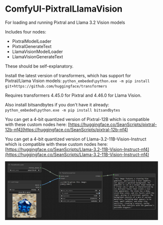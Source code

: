 # ComfyUI-PixtralLlamaVision
 For loading and running Pixtral and Llama 3.2 Vision models

Includes four nodes:
- PixtralModelLoader
- PixtralGenerateText
- LlamaVisionModelLoader
- LlamaVisionGenerateText

These should be self-explanatory.
 
Install the latest version of transformers, which has support for Pixtral/Llama Vision models:
`python_embeded\python.exe -m pip install git+https://github.com/huggingface/transformers`

Requires transformers 4.45.0 for Pixtral and 4.46.0 for Llama Vision.

Also install bitsandbytes if you don't have it already:
`python_embeded\python.exe -m pip install bitsandbytes`

You can get a 4-bit quantized version of Pixtral-12B which is compatible with these custom nodes here: [https://huggingface.co/SeanScripts/pixtral-12b-nf4](https://huggingface.co/SeanScripts/pixtral-12b-nf4)

You can get a 4-bit quantized version of Llama-3.2-11B-Vision-Instruct which is compatible with these custom nodes here:
[https://huggingface.co/SeanScripts/Llama-3.2-11B-Vision-Instruct-nf4](https://huggingface.co/SeanScripts/Llama-3.2-11B-Vision-Instruct-nf4)

![Example workflow](pixtral_caption_example.jpg)
